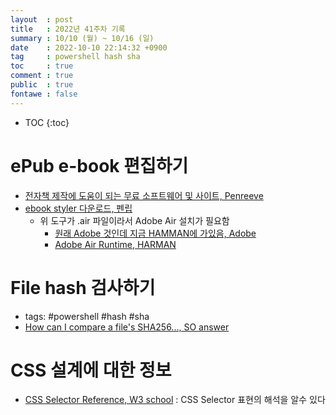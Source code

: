 ```yaml
---
layout  : post
title   : 2022년 41주차 기록
summary : 10/10 (월) ~ 10/16 (일)
date    : 2022-10-10 22:14:32 +0900
tag     : powershell hash sha
toc     : true
comment : true
public  : true
fontawe : false
---
```

* TOC
{:toc}

# ePub e-book 편집하기

- [전자책 제작에 도움이 되는 무료 소프트웨어 및 사이트, Penreeve](http://www.penreeve.com/?p=8993)
- [ebook styler 다운로드, 펜립](http://www.penreeve.com/?page_id=8219)
  - 위 도구가 .air 파일이라서 Adobe Air 설치가 필요함
    - [원래 Adobe 것인데 지금 HAMMAN에 가있음, Adobe](https://blog.adobe.com/en/publish/2019/05/30/the-future-of-adobe-air)
    - [Adobe Air Runtime, HARMAN](https://airsdk.harman.com/runtime)

# File hash 검사하기

- tags: #powershell #hash #sha
- [How can I compare a file's SHA256..., SO answer](https://stackoverflow.com/a/63396621/9457247)

# CSS 설계에 대한 정보

- [CSS Selector Reference, W3 school](https://www.w3schools.com/cssref/css_selectors.asp) : CSS Selector 표현의 해석을 알수 있다 
